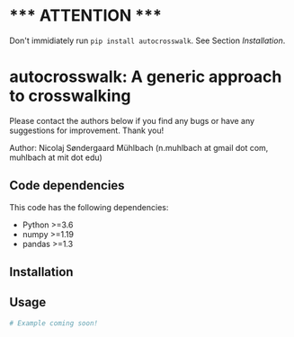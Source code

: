 
# *** ATTENTION ***
Don't immidiately run `pip install autocrosswalk`. See Section _Installation_.

# autocrosswalk: A generic approach to crosswalking

Please contact the authors below if you find any bugs or have any suggestions for improvement. Thank you!

Author: Nicolaj Søndergaard Mühlbach (n.muhlbach at gmail dot com, muhlbach at mit dot edu) 

## Code dependencies
This code has the following dependencies:

- Python >=3.6
- numpy >=1.19
- pandas >=1.3

## Installation

## Usage

```python
# Example coming soon!
```

<!-- ## Example
We provide an example script in `demo.py`. -->
